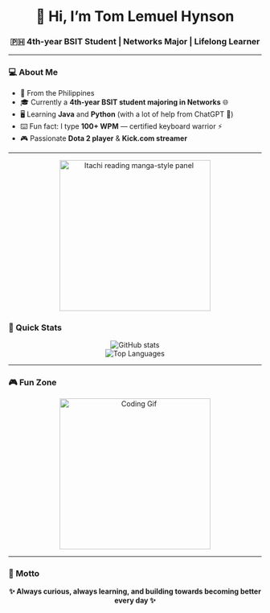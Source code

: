 <h1 align="center">👋 Hi, I’m Tom Lemuel Hynson</h1>
<h3 align="center">🇵🇭 4th-year BSIT Student | Networks Major | Lifelong Learner</h3>

---

### 💻 About Me
- 📍 From the Philippines  
- 🎓 Currently a **4th-year BSIT student majoring in Networks** 🌐  
- 🖥️ Learning **Java** and **Python** (with a lot of help from ChatGPT 🤝)  
- ⌨️ Fun fact: I type **100+ WPM** — certified keyboard warrior ⚡  
- 🎮 Passionate **Dota 2 player** & **Kick.com streamer**  

---
<p align="center">
  <img src="https://i.imgur.com/your-custom-link.png" alt="Itachi reading manga-style panel" width="300"/>
</p>

### 🚀 Quick Stats
<p align="center">
  <img src="https://github-readme-stats.vercel.app/api?username=YOUR_GITHUB_USERNAME&show_icons=true&theme=tokyonight" alt="GitHub stats" />
  <br/>
  <img src="https://github-readme-stats.vercel.app/api/top-langs/?username=YOUR_GITHUB_USERNAME&layout=compact&theme=tokyonight" alt="Top Languages" />
</p>

---

### 🎮 Fun Zone
<p align="center">
  <img src="https://media.giphy.com/media/qgQUggAC3Pfv687qPC/giphy.gif" width="300" alt="Coding Gif"/>  
</p>

---

### 🌟 Motto
<p align="center"><b>✨ Always curious, always learning, and building towards becoming better every day ✨</b></p>
